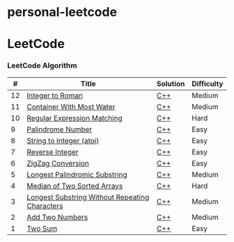 # personal-leetcode

LeetCode
========

### LeetCode Algorithm


| # | Title | Solution | Difficulty |
|---| ----- | -------- | ---------- |
|12|[Integer to Roman](https://leetcode.com/problems/integer-to-roman/)| [C++]()|Medium|
|11|[Container With Most Water](https://leetcode.com/problems/container-with-most-water/)| [C++](https://github.com/brian09088/personal-leetcode/blob/main/cpp/(11)%20Container%20With%20Most%20Water.cpp)|Medium|
|10|[Regular Expression Matching](https://leetcode.com/problems/regular-expression-matching/)| [C++]()|Hard|
|9|[Palindrome Number](https://leetcode.com/problems/palindrome-number/)| [C++]()|Easy|
|8|[String to Integer (atoi)](https://leetcode.com/problems/string-to-integer-atoi/)| [C++]()|Easy|
|7|[Reverse Integer](https://leetcode.com/problems/reverse-integer/)| [C++]()|Easy|
|6|[ZigZag Conversion](https://leetcode.com/problems/zigzag-conversion/)| [C++]()|Easy|
|5|[Longest Palindromic Substring](https://leetcode.com/problems/longest-palindromic-substring/)| [C++]()|Medium|
|4|[Median of Two Sorted Arrays](https://leetcode.com/problems/median-of-two-sorted-arrays/)| [C++]()|Hard|
|3|[Longest Substring Without Repeating Characters](https://leetcode.com/problems/longest-substring-without-repeating-characters/)| [C++]()|Medium|
|2|[Add Two Numbers](https://leetcode.com/problems/add-two-numbers/)| [C++]()|Medium|
|1|[Two Sum](https://leetcode.com/problems/two-sum/)| [C++]()|Easy|
